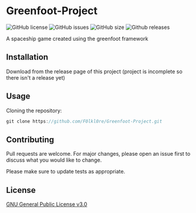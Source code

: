 # Greenfoot-Project
![GitHub license](https://img.shields.io/github/license/F0lkl0re/Greenfoot-Project.svg)
![GitHub issues](https://img.shields.io/github/issues/F0lkl0re/Greenfoot-Project.svg)
![GitHub size](https://img.shields.io/github/repo-size/F0lkl0re/Greenfoot-Project.svg)
![Github releases](https://img.shields.io/github/v/release/F0lkl0re/Greenfoot-Project?include_prereleases)

A spaceship game created using the greenfoot framework

## Installation

Download from the release page of this project (project is incomplete so there isn't a release yet)

## Usage

Cloning the repository:

```java
git clone https://github.com/F0lkl0re/Greenfoot-Project.git
```

## Contributing
Pull requests are welcome. For major changes, please open an issue first to discuss what you would like to change.

Please make sure to update tests as appropriate.

## License
[GNU General Public License v3.0](https://choosealicense.com/licenses/gpl-3.0/)
